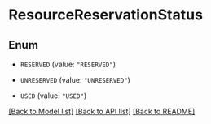 # ResourceReservationStatus

## Enum


* `RESERVED` (value: `"RESERVED"`)

* `UNRESERVED` (value: `"UNRESERVED"`)

* `USED` (value: `"USED"`)


[[Back to Model list]](../README.md#documentation-for-models) [[Back to API list]](../README.md#documentation-for-api-endpoints) [[Back to README]](../README.md)



